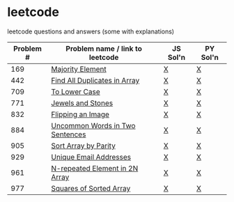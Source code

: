 # leetcode
leetcode questions and answers (some with explanations)

| Problem # | Problem name / link to leetcode      |  JS Sol'n  |  PY Sol'n  |
| --------- | ------------------------------------ | ---------- | ---------- |
| 169| [Majority Element](https://leetcode.com/problems/majority-element/) | [X](https://github.com/KMSkelton/leetcode/blob/master/JS/169-majority-element.js) | [X](https://github.com/KMSkelton/leetcode/blob/master/PY/169-Majority-element.py)
| 442 | [Find All Duplicates in Array](https://leetcode.com/problems/find-all-duplicates-in-an-array/) | [X](https://github.com/KMSkelton/leetcode/blob/master/JS/442-find-all-duplicates-array.js) | [X](https://github.com/KMSkelton/leetcode/blob/master/PY/442-find-all-duplicates-array.py) |
| 709 | [To Lower Case](https://leetcode.com/problems/to-lower-case/) | [X](https://github.com/KMSkelton/leetcode/blob/master/JS/709-to-lower-case.js) | [X](https://github.com/KMSkelton/leetcode/blob/master/PY/709-to-lower-case.py) |
|   771  |   [Jewels and Stones](https://leetcode.com/problems/jewels-and-stones/) | [X](https://github.com/KMSkelton/leetcode/blob/master/JS/771-jewels-and-stones.js) | [X](https://github.com/KMSkelton/leetcode/blob/master/PY/771-jewels-and-stones.py) |
| 832 | [Flipping an Image](https://leetcode.com/problems/flipping-an-image/) | [X](https://github.com/KMSkelton/leetcode/blob/master/JS/832-flipping-an-image.js) | [X](https://github.com/KMSkelton/leetcode/blob/master/PY/832-flipping-an-image.py) |
| 884 | [Uncommon Words in Two Sentences](https://leetcode.com/problems/uncommon-words-from-two-sentences/) | [X](https://github.com/KMSkelton/leetcode/blob/master/JS/884-uncommon-words-two-sentences.js) | [X](https://github.com/KMSkelton/leetcode/blob/master/PY/884-uncommon-words-two-sentences.py)
| 905 | [Sort Array by Parity](https://leetcode.com/problems/sort-array-by-parity/) | [X](https://github.com/KMSkelton/leetcode/blob/master/JS/905-sort-array-by-parity.js) | [X](https://github.com/KMSkelton/leetcode/blob/master/PY/905-sort-array-by-parity.py) |
|   929     | [Unique Email Addresses](https://leetcode.com/problems/unique-email-addresses/) |     [X](https://github.com/KMSkelton/leetcode/blob/master/JS/929-unique-email-addr.js)      |     [X](https://github.com/KMSkelton/leetcode/blob/master/PY/929-unique-emails.py)       |
| 961 | [N-repeated Element in 2N Array](https://leetcode.com/problems/n-repeated-element-in-size-2n-array/) | [X](https://github.com/KMSkelton/leetcode/blob/master/JS/961-repeated-element-in-array.js) | [X](https://github.com/KMSkelton/leetcode/blob/master/PY/961-repeated-element-in-array.py)
| 977 | [Squares of Sorted Array](https://leetcode.com/problems/squares-of-a-sorted-array/) | [X](https://github.com/KMSkelton/leetcode/blob/master/JS/977-squares-of-sorted-array.js) | [X](https://github.com/KMSkelton/leetcode/blob/master/PY/977-squares-of-sorted-arrays.py) |
